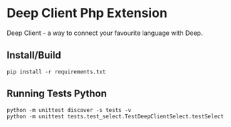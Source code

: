 # Deep Client Php Extension


Deep Client - a way to connect your favourite language with Deep.

## Install/Build

```
pip install -r requirements.txt
```

## Running Tests Python

```
python -m unittest discover -s tests -v
python -m unittest tests.test_select.TestDeepClientSelect.testSelect
```